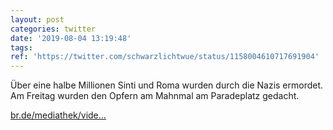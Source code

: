 ```yaml
---
layout: post
categories: twitter
date: '2019-08-04 13:19:48'
tags: 
ref: 'https://twitter.com/schwarzlichtwue/status/1158004610717691904'
---
```

Über eine halbe Millionen Sinti und Roma wurden durch die Nazis ermordet. Am Freitag wurden den Opfern am Mahnmal am Paradeplatz gedacht.

[br.de/mediathek/vide…](https://www.br.de/mediathek/video/wuerzburg-holocaust-gedenktag-fuer-sinti-und-roma-av:5d44770af09723001ab16b29)